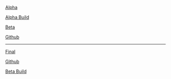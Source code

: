 <a href="https://mgabrieleportfolio.com/idm241-alpha/">Alpha</a>

<a href="https://mgabrieleportfolio.com/idm241-alpha-build/" target="_blank" >Alpha Build</a>

<a href="https://mgabrieleportfolio.com/idm241-beta/" target="_blank" >Beta</a>

<a href="https://github.com/mgabriele1/idm241-meg394" target="_blank" >Github</a>

---

<a href="https://mgabrieleportfolio.com/idm241-final/" target="_blank" >Final</a>

<a href="https://github.com/mgabriele1/idm241-meg394" target="_blank" >Github</a>

<a href="https://mgabrieleportfolio.com/idm241-beta-build//" target="_blank" >Beta Build</a>